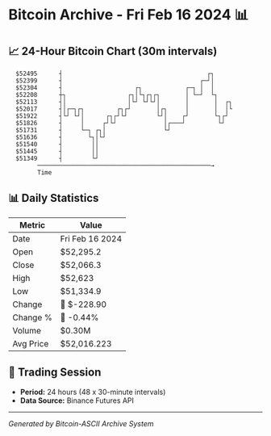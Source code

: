 # Bitcoin Archive - Fri Feb 16 2024 📊

## 📈 24-Hour Bitcoin Chart (30m intervals)

```
  $52495      ┤                                        ┌┐      
  $52399      ┤                                      ┌─┘│      
  $52304      ┤                    ┌┐            ┌─┐ │  │      
  $52208      ┼┐                 ┌┐│└┐┌┐┌┐       │ └─┘  └┐     
  $52113      ┤│                 │└┘ └┘└┘│       │       │  ┌┐ 
  $52017      ┤│┌─┐┌┐         ┌┐┌┘       │┌┐     │       │  │└ 
  $51922      ┤└┘ └┘│      ┌┐┌┘└┘        └┘│    ┌┘       └┐┌┘  
  $51826      ┤     │     ┌┘└┘             │┌───┘         └┘   
  $51731      ┤     └─┐ ┌┐│                └┘                  
  $51636      ┤       └┐│└┘                                    
  $51540      ┤        ││                                      
  $51445      ┤        ││                                      
  $51349      ┤        └┘                                      
        ────────────────────────────────────────────────→
        Time
```

## 📊 Daily Statistics

| Metric | Value |
|--------|-------|
| Date | Fri Feb 16 2024 |
| Open | $52,295.2 |
| Close | $52,066.3 |
| High | $52,623 |
| Low | $51,334.9 |
| Change | 🔴 $-228.90 |
| Change % | 🔴 -0.44% |
| Volume | $0.30M |
| Avg Price | $52,016.223 |

## 📅 Trading Session

- **Period:** 24 hours (48 x 30-minute intervals)
- **Data Source:** Binance Futures API

---
*Generated by Bitcoin-ASCII Archive System*
